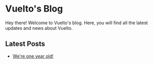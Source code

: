 # Vuelto's Blog
Hey there! Welcome to Vuelto's blog. Here, you will find all the latest updates and news about Vuelto.

## Latest Posts
- [We're one year old!](were-one-year-old.md)
